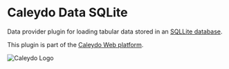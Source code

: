 Caleydo Data SQLite
=====================

Data provider plugin for loading tabular data stored in an [SQLLite database](https://www.sqlite.org/).

This plugin is part of the [Caleydo Web platform](http://caleydo.org/documentation).

![Caleydo Logo](http://caleydo.org/assets/images/logos/caleydo.svg)


